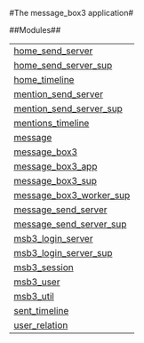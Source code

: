 

#The message_box3 application#


##Modules##


<table width="100%" border="0" summary="list of modules">
<tr><td><a href="home_send_server.md" class="module">home_send_server</a></td></tr>
<tr><td><a href="home_send_server_sup.md" class="module">home_send_server_sup</a></td></tr>
<tr><td><a href="home_timeline.md" class="module">home_timeline</a></td></tr>
<tr><td><a href="mention_send_server.md" class="module">mention_send_server</a></td></tr>
<tr><td><a href="mention_send_server_sup.md" class="module">mention_send_server_sup</a></td></tr>
<tr><td><a href="mentions_timeline.md" class="module">mentions_timeline</a></td></tr>
<tr><td><a href="message.md" class="module">message</a></td></tr>
<tr><td><a href="message_box3.md" class="module">message_box3</a></td></tr>
<tr><td><a href="message_box3_app.md" class="module">message_box3_app</a></td></tr>
<tr><td><a href="message_box3_sup.md" class="module">message_box3_sup</a></td></tr>
<tr><td><a href="message_box3_worker_sup.md" class="module">message_box3_worker_sup</a></td></tr>
<tr><td><a href="message_send_server.md" class="module">message_send_server</a></td></tr>
<tr><td><a href="message_send_server_sup.md" class="module">message_send_server_sup</a></td></tr>
<tr><td><a href="msb3_login_server.md" class="module">msb3_login_server</a></td></tr>
<tr><td><a href="msb3_login_server_sup.md" class="module">msb3_login_server_sup</a></td></tr>
<tr><td><a href="msb3_session.md" class="module">msb3_session</a></td></tr>
<tr><td><a href="msb3_user.md" class="module">msb3_user</a></td></tr>
<tr><td><a href="msb3_util.md" class="module">msb3_util</a></td></tr>
<tr><td><a href="sent_timeline.md" class="module">sent_timeline</a></td></tr>
<tr><td><a href="user_relation.md" class="module">user_relation</a></td></tr></table>

